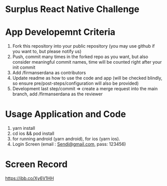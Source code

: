 # Surplus React Native Challenge



# App Developemnt Criteria

1. Fork this repository into your public repository (you may use github if you want to, but please notify us)
2. Push, commit many times in the forked repo as you want, but also consider meaningful commit names, time will be counted right after your init commit
3. Add /firmanserdana as contributors
4. Update readme as how to use the code and app (will be checked blindly, so ensure pre/post-steps/configuration will also be provided)
5. Development last step/commit => create a merge request into the main branch, add /firmanserdana as the reviewer 

# Usage Application and Code
1. yarn install
2. cd ios && pod install
3. for running android (yarn android), for ios (yarn ios).
4. Login Screen (email : Sendi@gmail.com, pass: 123456)

# Screen Record
https://ibb.co/Xy6V1HH


